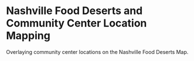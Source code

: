 # Nashville Food Deserts and Community Center Location Mapping

Overlaying community center locations on the Nashville Food Deserts Map.
